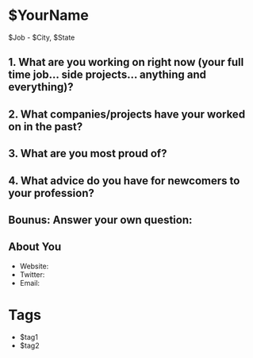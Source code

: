 # $YourName
$Job - $City, $State


## 1. What are you working on right now (your full time job... side projects... anything and everything)?



## 2. What companies/projects have your worked on in the past?



## 3. What are you most proud of?



## 4. What advice do you have for newcomers to your profession?



## Bounus: Answer your own question:


## About You
* Website: [](http://)
* Twitter: [](http://twitter.com)
* Email: [](mailto:)

# Tags
* $tag1
* $tag2
